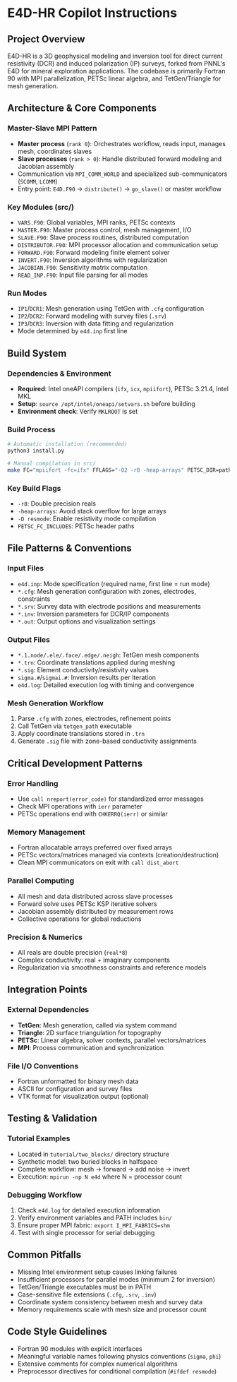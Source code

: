 # E4D-HR Copilot Instructions

## Project Overview

E4D-HR is a 3D geophysical modeling and inversion tool for direct current resistivity (DCR) and induced polarization (IP) surveys, forked from PNNL's E4D for mineral exploration applications. The codebase is primarily Fortran 90 with MPI parallelization, PETSc linear algebra, and TetGen/Triangle for mesh generation.

## Architecture & Core Components

### Master-Slave MPI Pattern
- **Master process** (`rank 0`): Orchestrates workflow, reads input, manages mesh, coordinates slaves
- **Slave processes** (`rank > 0`): Handle distributed forward modeling and Jacobian assembly
- Communication via `MPI_COMM_WORLD` and specialized sub-communicators (`SCOMM`, `LCOMM`)
- Entry point: `E4D.F90` → `distribute()` → `go_slave()` or master workflow

### Key Modules (src/)
- `VARS.F90`: Global variables, MPI ranks, PETSc contexts
- `MASTER.F90`: Master process control, mesh management, I/O
- `SLAVE.F90`: Slave process routines, distributed computation
- `DISTRIBUTOR.F90`: MPI processor allocation and communication setup
- `FORWARD.F90`: Forward modeling finite element solver
- `INVERT.F90`: Inversion algorithms with regularization
- `JACOBIAN.F90`: Sensitivity matrix computation
- `READ_INP.F90`: Input file parsing for all modes

### Run Modes
- `IP1`/`DCR1`: Mesh generation using TetGen with `.cfg` configuration
- `IP2`/`DCR2`: Forward modeling with survey files (`.srv`)
- `IP3`/`DCR3`: Inversion with data fitting and regularization
- Mode determined by `e4d.inp` first line

## Build System

### Dependencies & Environment
- **Required**: Intel oneAPI compilers (`ifx`, `icx`, `mpiifort`), PETSc 3.21.4, Intel MKL
- **Setup**: `source /opt/intel/oneapi/setvars.sh` before building
- **Environment check**: Verify `MKLROOT` is set

### Build Process
```bash
# Automatic installation (recommended)
python3 install.py

# Manual compilation in src/
make FC="mpiifort -fc=ifx" FFLAGS="-O2 -r8 -heap-arrays" PETSC_DIR=path/to/petsc
```

### Key Build Flags
- `-r8`: Double precision reals
- `-heap-arrays`: Avoid stack overflow for large arrays
- `-D resmode`: Enable resistivity mode compilation
- `PETSC_FC_INCLUDES`: PETSc header paths

## File Patterns & Conventions

### Input Files
- `e4d.inp`: Mode specification (required name, first line = run mode)
- `*.cfg`: Mesh generation configuration with zones, electrodes, constraints
- `*.srv`: Survey data with electrode positions and measurements
- `*.inv`: Inversion parameters for DCR/IP components
- `*.out`: Output options and visualization settings

### Output Files
- `*.1.node/.ele/.face/.edge/.neigh`: TetGen mesh components
- `*.trn`: Coordinate translations applied during meshing
- `*.sig`: Element conductivity/resistivity values
- `sigma.#`/`sigmai.#`: Inversion results per iteration
- `e4d.log`: Detailed execution log with timing and convergence

### Mesh Generation Workflow
1. Parse `.cfg` with zones, electrodes, refinement points
2. Call TetGen via `tetgen_path` executable
3. Apply coordinate translations stored in `.trn`
4. Generate `.sig` file with zone-based conductivity assignments

## Critical Development Patterns

### Error Handling
- Use `call nreport(error_code)` for standardized error messages
- Check MPI operations with `ierr` parameter
- PETSc operations end with `CHKERRQ(ierr)` or similar

### Memory Management
- Fortran allocatable arrays preferred over fixed arrays
- PETSc vectors/matrices managed via contexts (creation/destruction)
- Clean MPI communicators on exit with `call dist_abort`

### Parallel Computing
- All mesh and data distributed across slave processes
- Forward solve uses PETSc KSP iterative solvers
- Jacobian assembly distributed by measurement rows
- Collective operations for global reductions

### Precision & Numerics
- All reals are double precision (`real*8`)
- Complex conductivity: real + imaginary components
- Regularization via smoothness constraints and reference models

## Integration Points

### External Dependencies
- **TetGen**: Mesh generation, called via system command
- **Triangle**: 2D surface triangulation for topography
- **PETSc**: Linear algebra, solver contexts, parallel vectors/matrices
- **MPI**: Process communication and synchronization

### File I/O Conventions
- Fortran unformatted for binary mesh data
- ASCII for configuration and survey files
- VTK format for visualization output (optional)

## Testing & Validation

### Tutorial Examples
- Located in `tutorial/two_blocks/` directory structure
- Synthetic model: two buried blocks in halfspace
- Complete workflow: mesh → forward → add noise → invert
- Execution: `mpirun -np N e4d` where N = processor count

### Debugging Workflow
1. Check `e4d.log` for detailed execution information
2. Verify environment variables and PATH includes `bin/`
3. Ensure proper MPI fabric: `export I_MPI_FABRICS=shm`
4. Test with single processor for serial debugging

## Common Pitfalls

- Missing Intel environment setup causes linking failures
- Insufficient processors for parallel modes (minimum 2 for inversion)
- TetGen/Triangle executables must be in PATH
- Case-sensitive file extensions (`.cfg`, `.srv`, `.inv`)
- Coordinate system consistency between mesh and survey data
- Memory requirements scale with mesh size and processor count

## Code Style Guidelines

- Fortran 90 modules with explicit interfaces
- Meaningful variable names following physics conventions (`sigma`, `phi`)
- Extensive comments for complex numerical algorithms
- Preprocessor directives for conditional compilation (`#ifdef resmode`)